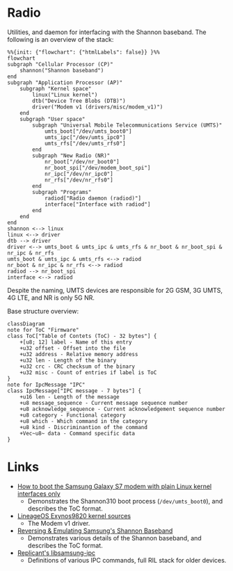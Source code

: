# Radio

Utilities, and daemon for interfacing with the Shannon baseband. The following is an overview of the stack:

```mermaid
%%{init: {"flowchart": {"htmlLabels": false}} }%%
flowchart
subgraph "Cellular Processor (CP)"
    shannon("Shannon baseband")
end
subgraph "Application Processor (AP)"
    subgraph "Kernel space"
        linux("Linux kernel")
        dtb("Device Tree Blobs (DTB)")
        driver("Modem v1 (drivers/misc/modem_v1)")
    end
    subgraph "User space"
        subgraph "Universal Mobile Telecommunications Service (UMTS)"
            umts_boot["/dev/umts_boot0"]
            umts_ipc["/dev/umts_ipc0"]
            umts_rfs["/dev/umts_rfs0"]
        end
        subgraph "New Radio (NR)"
            nr_boot["/dev/nr_boot0"]
            nr_boot_spi["/dev/modem_boot_spi"]
            nr_ipc["/dev/nr_ipc0"]
            nr_rfs["/dev/nr_rfs0"]
        end
        subgraph "Programs"
            radiod["Radio daemon (radiod)"]
            interface["Interface with radiod"]
        end
    end
end
shannon <--> linux
linux <--> driver
dtb --> driver
driver <--> umts_boot & umts_ipc & umts_rfs & nr_boot & nr_boot_spi & nr_ipc & nr_rfs
umts_boot & umts_ipc & umts_rfs <--> radiod
nr_boot & nr_ipc & nr_rfs <--> radiod
radiod --> nr_boot_spi
interface <--> radiod
```

Despite the naming, UMTS devices are responsible for 2G GSM, 3G UMTS, 4G LTE, and NR is only 5G NR.

Base structure overview:

```mermaid
classDiagram
note for ToC "Firmware"
class ToC["Table of Contets (ToC) - 32 bytes"] {
    +[u8; 12] label - Name of this entry
    +u32 offset - Offset into the file
    +u32 address - Relative memory address
    +u32 len - Length of the binary
    +u32 crc - CRC checksum of the binary
    +u32 misc - Count of entries if label is ToC
}
note for IpcMessage "IPC"
class IpcMessage["IPC message - 7 bytes"] {
    +u16 len - Length of the message
    +u8 message_sequence - Current message sequence number
    +u8 acknowledge_sequence - Current acknowledgement sequence number
    +u8 category - Functional category
    +u8 which - Which command in the category
    +u8 kind - Discriminantion of the command
    +Vec~u8~ data - Command specific data
}
```

# Links

- [How to boot the Samsung Galaxy S7 modem with plain Linux kernel interfaces only](https://eighty-twenty.org/2020/09/10/booting-samsung-galaxy-s7-modem)
  - Demonstrates the Shannon310 boot process (`/dev/umts_boot0`), and describes the ToC format.
- [LineageOS Exynos9820 kernel sources](https://github.com/LineageOS/android_kernel_samsung_exynos9820/tree/lineage-21/drivers/misc/modem_v1)
  - The Modem v1 driver.
- [Reversing & Emulating Samsung's Shannon Baseband](https://hardwear.io/netherlands-2020/presentation/samsung-baseband-hardwear-io-nl-2020.pdf)
  - Demonstrates various details of the Shannon baseband, and describes the ToC format.
- [Replicant's libsamsung-ipc](https://redmine.replicant.us/projects/replicant/wiki/Libsamsung-ipc)
  - Definitions of various IPC commands, full RIL stack for older devices.
